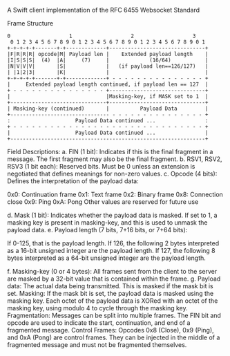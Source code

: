 A Swift client implementation of the RFC 6455 Websocket Standard


Frame Structure
```
0                   1                   2                   3
 0 1 2 3 4 5 6 7 8 9 0 1 2 3 4 5 6 7 8 9 0 1 2 3 4 5 6 7 8 9 0 1
+-+-+-+-+-------+-+-------------+-------------------------------+
|F|R|R|R| opcode|M| Payload len |    Extended payload length    |
|I|S|S|S|  (4)  |A|     (7)     |             (16/64)           |
|N|V|V|V|       |S|             |   (if payload len==126/127)   |
| |1|2|3|       |K|             |                               |
+-+-+-+-+-------+-+-------------+ - - - - - - - - - - - - - - - +
|     Extended payload length continued, if payload len == 127  |
+ - - - - - - - - - - - - - - - +-------------------------------+
|                               |Masking-key, if MASK set to 1  |
+-------------------------------+-------------------------------+
| Masking-key (continued)       |          Payload Data         |
+-------------------------------- - - - - - - - - - - - - - - - +
:                     Payload Data continued ...                :
+ - - - - - - - - - - - - - - - - - - - - - - - - - - - - - - - +
|                     Payload Data continued ...                |
+---------------------------------------------------------------+
```

Field Descriptions:
a. FIN (1 bit): Indicates if this is the final fragment in a message. The first fragment may also be the final fragment.
b. RSV1, RSV2, RSV3 (1 bit each): Reserved bits. Must be 0 unless an extension is negotiated that defines meanings for non-zero values.
c. Opcode (4 bits): Defines the interpretation of the payload data:

0x0: Continuation frame
0x1: Text frame
0x2: Binary frame
0x8: Connection close
0x9: Ping
0xA: Pong
Other values are reserved for future use

d. Mask (1 bit): Indicates whether the payload data is masked. If set to 1, a masking key is present in masking-key, and this is used to unmask the payload data.
e. Payload length (7 bits, 7+16 bits, or 7+64 bits):

If 0-125, that is the payload length.
If 126, the following 2 bytes interpreted as a 16-bit unsigned integer are the payload length.
If 127, the following 8 bytes interpreted as a 64-bit unsigned integer are the payload length.

f. Masking-key (0 or 4 bytes): All frames sent from the client to the server are masked by a 32-bit value that is contained within the frame.
g. Payload data: The actual data being transmitted. This is masked if the mask bit is set.
Masking:
If the mask bit is set, the payload data is masked using the masking key. Each octet of the payload data is XORed with an octet of the masking key, using modulo 4 to cycle through the masking key.
Fragmentation:
Messages can be split into multiple frames. The FIN bit and opcode are used to indicate the start, continuation, and end of a fragmented message.
Control Frames:
Opcodes 0x8 (Close), 0x9 (Ping), and 0xA (Pong) are control frames. They can be injected in the middle of a fragmented message and must not be fragmented themselves.
